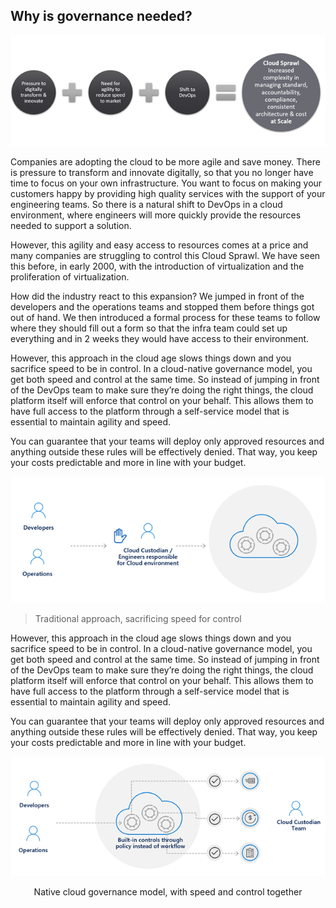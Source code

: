 

## Why is governance needed?

![Why is governance needed?](../images/governance-needed.png)

Companies are adopting the cloud to be more agile and save money. There is pressure to transform and innovate digitally, so that you no longer have time to focus on your own infrastructure. You want to focus on making your customers happy by providing high quality services with the support of your engineering teams. So there is a natural shift to DevOps in a cloud environment, where engineers will more quickly provide the resources needed to support a solution.

However, this agility and easy access to resources comes at a price and many companies are struggling to control this Cloud Sprawl. We have seen this before, in early 2000, with the introduction of virtualization and the proliferation of virtualization.

How did the industry react to this expansion? We jumped in front of the developers and the operations teams and stopped them before things got out of hand. We then introduced a formal process for these teams to follow where they should fill out a form so that the infra team could set up everything and in 2 weeks they would have access to their environment.

However, this approach in the cloud age slows things down and you sacrifice speed to be in control.
In a cloud-native governance model, you get both speed and control at the same time. So instead of jumping in front of the DevOps team to make sure they’re doing the right things, the cloud platform itself will enforce that control on your behalf. This allows them to have full access to the platform through a self-service model that is essential to maintain agility and speed.

You can guarantee that your teams will deploy only approved resources and anything outside these rules will be effectively denied. That way, you keep your costs predictable and more in line with your budget.

![Traditional approach](../images/traditional-approach.png)
> Traditional approach, sacrificing speed for control

However, this approach in the cloud age slows things down and you sacrifice speed to be in control.
In a cloud-native governance model, you get both speed and control at the same time. So instead of jumping in front of the DevOps team to make sure they’re doing the right things, the cloud platform itself will enforce that control on your behalf. This allows them to have full access to the platform through a self-service model that is essential to maintain agility and speed.

You can guarantee that your teams will deploy only approved resources and anything outside these rules will be effectively denied. That way, you keep your costs predictable and more in line with your budget.

![Cloud Governance Approach](../images/cloud-governance-approach.png)
<center>Native cloud governance model, with speed and control together</center>


